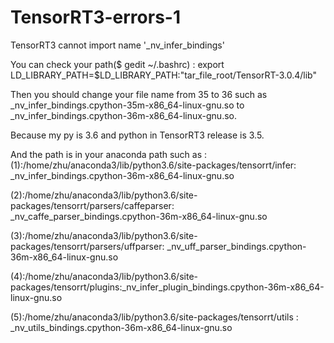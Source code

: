 # TensorRT3-errors-1
TensorRT3 cannot import name '_nv_infer_bindings'

You can check your path($ gedit ~/.bashrc) : export LD_LIBRARY_PATH=$LD_LIBRARY_PATH:"tar_file_root/TensorRT-3.0.4/lib"

Then you should change your file name from 35 to 36 such as _nv_infer_bindings.cpython-35m-x86_64-linux-gnu.so to _nv_infer_bindings.cpython-36m-x86_64-linux-gnu.so.

Because my py is 3.6 and python in TensorRT3 release is 3.5. 

And the path is in your anaconda path such as :
(1):/home/zhu/anaconda3/lib/python3.6/site-packages/tensorrt/infer: _nv_infer_bindings.cpython-36m-x86_64-linux-gnu.so

(2):/home/zhu/anaconda3/lib/python3.6/site-packages/tensorrt/parsers/caffeparser: _nv_caffe_parser_bindings.cpython-36m-x86_64-linux-gnu.so

(3):/home/zhu/anaconda3/lib/python3.6/site-packages/tensorrt/parsers/uffparser: _nv_uff_parser_bindings.cpython-36m-x86_64-linux-gnu.so

(4):/home/zhu/anaconda3/lib/python3.6/site-packages/tensorrt/plugins:_nv_infer_plugin_bindings.cpython-36m-x86_64-linux-gnu.so

(5):/home/zhu/anaconda3/lib/python3.6/site-packages/tensorrt/utils : _nv_utils_bindings.cpython-36m-x86_64-linux-gnu.so

